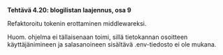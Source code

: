 **Tehtävä 4.20: blogilistan laajennus, osa 9**

Refaktoroitu tokenin erottaminen middlewareksi.

Huom. ohjelma ei tällaisenaan toimi, sillä tietokannan osoitteen käyttäjänimineen ja salasanoineen sisältävä .env-tiedosto ei ole mukana.

